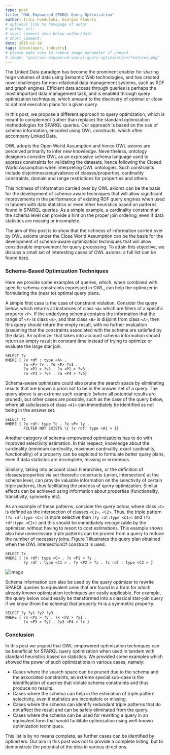 ```yaml
---
type: post
title: "OWL-Empowered SPARQL Query Optimization"
author: Irini Fundulaki, Giorgos Flouris
# optional link to homepage of autor
# author_url: 
# short comment shon below author/date
# short_comment:
date: 2015-02-18
tags: [developer, industry]
# please make sure to remove image parameter if unused
# image: "post/owl-empowered-sparql-query-optimization/featured.png" 
---
```


The Linked Data paradigm has become the prominent enabler for sharing
huge volumes of data using Semantic Web technologies, and has created
novel challenges for non-relational data management systems, such as RDF
and graph engines. Efficient data access through queries is perhaps the
most important data management task, and is enabled through query
optimization techniques, which amount to the discovery of optimal or
close to optimal execution plans for a given query.

In this post, we propose a different approach to query optimization,
which is meant to complement (rather than replace) the standard
optimization methodologies for SPARQL queries. Our approach is based on
the use of schema information, encoded using OWL constructs, which often
accompany Linked Data.

OWL adopts the Open World Assumption and hence OWL axioms are perceived
primarily to infer new knowledge. Nevertheless, ontology designers
consider OWL as an expressive schema language used to express
constraints for validating the datasets, hence following the Closed
World Assumption when interpreting OWL ontologies. Such constraints
include disjointness/equivalence of classes/properties, cardinality
constraints, domain and range restrictions for properties and others.

This richness of information carried over by OWL axioms can be the basis
for the development of schema-aware techniques that will allow
significant improvements in the performance of existing RDF query
engines when used in tandem with data statistics or even other
heuristics based on patterns found in SPARQL queries. As a simple
example, a cardinality constraint at the schema level can provide a hint
on the proper join ordering, even if data statistics are missing or
incomplete.

The aim of this post is to show that the richness of information carried
over by OWL axioms under the Close World Assumption can be the basis for
the development of schema-aware optimization techniques that will allow
considerable improvement for query processing. To attain this objective,
we discuss a small set of interesting cases of OWL axioms; a full list
can be found
[here](LDBC_D4.4.2_final.pdf).

### Schema-Based Optimization Techniques

Here we provide some examples of queries, which, when combined with
specific schema constraints expressed in OWL, can help the optimizer in
formulating the (near to) optimal query plans.

A simple first case is the case of constraint violation. Consider the
query below, which returns all instances of class `<A>` which are fillers
of a specific property `<P>`. If the underlying schema contains the
information that the range of `<P>` is class `<B>`, and that class `<B>` is
disjoint from class `<A>`, then this query should return the empty result,
with no further evaluation (assuming that the constraints associated
with the schema are satisfied by the data). An optimizer that takes into
account schema information should return an empty result in constant
time instead of trying to optimize or evaluate the large star join.

```
SELECT ?v 
WHERE { ?v rdf : type <A> .   
        ?u <P> ?v . ?u <P> ?v1 .   
        ?u <P1 > ?v2 . ?u <P2 > ?v3 .   
        ?u <P3 > ?v4 . ?u <P4 > ?v5}
```

Schema-aware optimizers could also prune the search space by eliminating
results that are known a priori not to be in the answer set of a query.
The query above is an extreme such example (where all potential results
are pruned), but other cases are possible, such as the case of the query
below, where all subclasses of class `<A1>` can immediately be identified
as not being in the answer set.

```
SELECT ?c
WHERE { ?x rdf: type ?c . ?x <P> ?y . 
        FILTER NOT EXISTS \{ ?x rdf: type <A1 > }}
```

Another category of schema-empowered optimizations has to do with
improved selectivity estimation. In this respect, knowledge about the
cardinality (minimum cardinality, maximum cardinality, exact
cardinality, functionality) of a property can be exploited to formulate
better query plans, even if data statistics are incomplete, missing or
erroneous.

Similarly, taking into account class hierarchies, or the definition of
classes/properties via set theoretic constructs (union, intersection) at
the schema level, can provide valuable information on the selectivity of
certain triple patterns, thus facilitating the process of query
optimization. Similar effects can be achieved using information about
properties (functionality, transitivity, symmetry etc).

As an example of these patterns, consider the query below, where class
`<C>` is defined as the intersection of classes `<C1>`,` <C2>`. Thus, the
triple pattern `(?x rdf:type <C>)` is more selective than `(?y rdf:type <C1>)` and `(?z rdf:type <C2>)` and this should be immediately recognizable
by the optimizer, without having to resort to cost estimations. This
example shows also how unnecessary triple patterns can be pruned from a
query to reduce the number of necessary joins. Figure 1 illustrates the
query plan obtained when the OWL intersectionOf construct is used. 

```
SELECT ?x 
WHERE { ?x rdf: type <C> . ?x <P1 > ?y . 
        ?y rdf : type <C1 > . ?y <P2 > ?z . ?z rdf : type <C2 > }
```
 

![image](owl_constraints.png)

Schema information can also be used by the query optimizer to rewrite
SPARQL queries to equivalent ones that are found in a form for which
already known optimization techniques are easily applicable. For
example, the query below could easily be transformed into a classical
star-join query if we know (from the schema) that property `P4` is a
symmetric property.

```
SELECT ?y ?y1 ?y2 ?y3 
WHERE { ?x <P1 > ?y . ?x <P2 > ?y1 . 
        ?x <P3 > ?y2 . ?y3 <P4 > ?x }
```

### Conclusion

In this post we argued that OWL-empowered optimization techniques can be
beneficial for SPARQL query optimization when used in tandem with
standard heuristics based on statistics. We provided some examples which
showed the power of such optimizations in various cases, namely:

* Cases where the search space can be pruned due to the schema and the
associated constraints; an extreme special sub-case is the
identification of queries that violate schema constraints and thus
produce no results.
* Cases where the schema can help in the estimation of triple pattern
selectivity, even if statistics are incomplete or missing.
* Cases where the schema can identify redundant triple patterns that do
not affect the result and can be safely eliminated from the query.
* Cases where the schema can be used for rewriting a query in an
equivalent form that would facilitate optimization using well-known
optimization techniques.

This list is by no means complete, as further cases can be identified by
optimizers. Our aim in this post was not to provide a complete listing,
but to demonstrate the potential of the idea in various directions.


